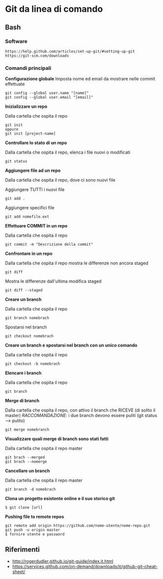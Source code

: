 # Git da linea di comando
## Bash
### Software
```
https://help.github.com/articles/set-up-git/#setting-up-git
https://git-scm.com/downloads
```
### Comandi principali
**Configurazione globale**
Imposta nome ed email da mostrare nelle commit effettuate
```
git config --global user.name "[name]"
git config --global user.email "[email]"
```

**Inizializzare un repo**

Dalla cartella che ospita il repo
```
git init
oppure
git init [project-name]
```
**Controllare lo stato di un repo**

Dalla cartella che ospita il repo, elenca i file nuovi o modificati
```
git status
```
**Aggiungere file ad un repo**

Dalla cartella che ospita il repo, dove ci sono nuovi file

Aggiungere TUTTI i nuovi file
```
git add .
```

Aggiungere specifici file
```
git add nomefile.ext
```

**Effettuare COMMIT in un repo**

Dalla cartella che ospita il repo
```
git commit -m "Descrizione della commit"
```

**Confrontare in un repo**

Dalla cartella che ospita il repo mostra le differenze non ancora staged
```
git diff
```

Mostra le differenze dall'ultima modifica staged
```
git diff --staged
```


**Creare un branch**

Dalla cartella che ospita il repo
```
git branch nomebrach
```

Spostarsi nel branch
```
git checkout nomebrach
```

**Creare un branch e spostarsi nel branch con un unico comando**

Dalla cartella che ospita il repo

```
git checkout -b nomebrach
```

**Elencare i branch**

Dalla cartella che ospita il repo
```
git branch
```

**Merge di branch**

Dalla cartella che ospita il repo, con attivo il branch che RICEVE (di solito il master)
*RACCOMANDAZIONE*: i due branch devono essere puliti (git status --> pulito)
```
git merge nomebranch
```

**Visualizzare quali merge di branch sono stati fatti**

Dalla cartella che ospita il repo master
```
git brach --merged
git brach --nomerge
```

**Cancellare un branch**

Dalla cartella che ospita il repo master

```
git branch -d nomebrach
```

**Clona un progetto esistente online e il suo storico git**
```
$ git clone [url]
```

**Pushing file to remote repos**
```
git remote add origin https://github.com/nome-utente/nome-repo.git
git push -u origin master
$ fornire utente e password
```

## Riferimenti
- http://rogerdudler.github.io/git-guide/index.it.html
- https://services.github.com/on-demand/downloads/it/github-git-cheat-sheet/

